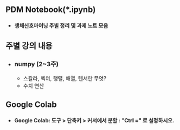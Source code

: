 ## PDM Notebook(*.ipynb)  
- #### 생체신호마이닝 주별 정리 및 과제 노트 모음  

## 주별 강의 내용
* ### numpy (2~3주)
  - 스칼라, 벡터, 행렬, 배열, 텐서란 무엇?
  - 수치 연산
  
## Google Colab
- #### Google Colab: 도구 > 단축키 > 커서에서 분할 : "Ctrl =" 로 설정하시오.
